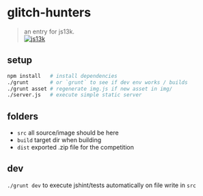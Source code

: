 # glitch-hunters
> an entry for js13k.  
> [![js13k][js13k-image]][js13k-url]


## setup
```bash
npm install   # install dependencies
./grunt       # or `grunt` to see if dev env works / builds
./grunt asset # regenerate img.js if new asset in img/
./server.js   # execute simple static server
```

## folders
- `src` all source/image should be here
- `build` target dir when building
- `dist` exported .zip file for the competition

## dev
`./grunt dev` to execute jshint/tests automatically on file write in `src`

[js13k-image]: http://js13kgames.com/img/js13kgames.png
[js13k-url]: http://js13kgames.com
